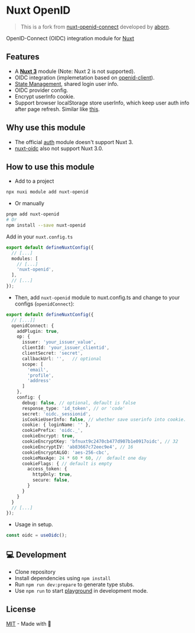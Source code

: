 # Nuxt OpenID

> This is a fork from [nuxt-openid-connect](https://www.npmjs.com/package/nuxt-openid-connect) developed by [aborn](https://github.com/aborn).

OpenID-Connect (OIDC) integration module for [Nuxt](https://github.com/nuxt/nuxt)

## Features

- A [**Nuxt 3**](https://v3.nuxtjs.org) module (Note: Nuxt 2 is not supported).
- OIDC integration (implemetation based on [openid-client](https://github.com/panva/node-openid-client)).
- [State Management](https://v3.nuxtjs.org/guide/features/state-management/), shared login user info.
- OIDC provider config.
- Encrypt userInfo cookie.
- Support browser localStorage store userInfo, which keep user auth info after page refresh. Similar like [this](https://stackoverflow.com/questions/68174642/how-to-keep-user-authenticated-after-refreshing-the-page-in-nuxtjs).

## Why use this module 

- The official [auth](https://github.com/nuxt-community/auth-module/issues/1719) module doesn't support Nuxt 3.
- [nuxt-oidc](https://github.com/deko2369/nuxt-oidc) also not support Nuxt 3.0.

## How to use this module

- Add to a project
```bash
npx nuxi module add nuxt-openid
```

- Or manually
```bash
pnpm add nuxt-openid
# Or
npm install --save nuxt-openid
```

Add in your `nuxt.config.ts`
```ts
export default defineNuxtConfig({
  // [...]
  modules: [
    // [...]
    'nuxt-openid',
  ],
  // [...]
});
```

- Then, add `nuxt-openid` module to nuxt.config.ts and change to your configs (`openidConnect`):
```ts
export default defineNuxtConfig({
  // [...]]
  openidConnect: {
    addPlugin: true,
    op: {
      issuer: 'your_issuer_value',
      clientId: 'your_issuer_clientid',
      clientSecret: 'secret',
      callbackUrl: '',   // optional
      scope: [
        'email',
        'profile',
        'address'
      ]
    },
    config: {
      debug: false, // optional, default is false
      response_type: 'id_token', // or 'code'
      secret: 'oidc._sessionid',
      isCookieUserInfo: false, // whether save userinfo into cookie.
      cookie: { loginName: '' },
      cookiePrefix: 'oidc._',
      cookieEncrypt: true,
      cookieEncryptKey: 'bfnuxt9c2470cb477d907b1e0917oidc', // 32
      cookieEncryptIV: 'ab83667c72eec9e4', // 16
      cookieEncryptALGO: 'aes-256-cbc',
      cookieMaxAge: 24 * 60 * 60, //  default one day
      cookieFlags: { // default is empty 
        access_token: { 
          httpOnly: true,
          secure: false,
        }
      }
    }
  }
  // [...]
});
```

- Usage in setup.

```ts
const oidc = useOidc();
```

## 💻 Development

- Clone repository
- Install dependencies using `npm install`
- Run `npm run dev:prepare` to generate type stubs.
- Use `npm run` to start [playground](./playground) in development mode.

## License

[MIT](./LICENSE) - Made with 💚
